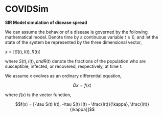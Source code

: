 # COVIDSim
**SIR Model simulation of disease spread**

We can assume the behavior of a disease is governed by the following mathematical model. Denote time by a continuous variable $t \geq 0$, and let the state of the system be represented by the three dimensional vector,

$x = [S(t), I(t), R(t)]$

where $S(t), I(t), and R(t)$ denote the fractions of the population who are susceptible, infected, or recovered, respectively, at time $t$.

We assume $x$ evolves as an ordinary differential equation,

$$Dx = f(x)$$

where $f(x)$ is the vector function,

$$f(x) = [-\tau S(t) I(t), -\tau S(t) I(t) - \frac{I(t)}{\kappa}, \frac{I(t)}{\kappa}]$$
